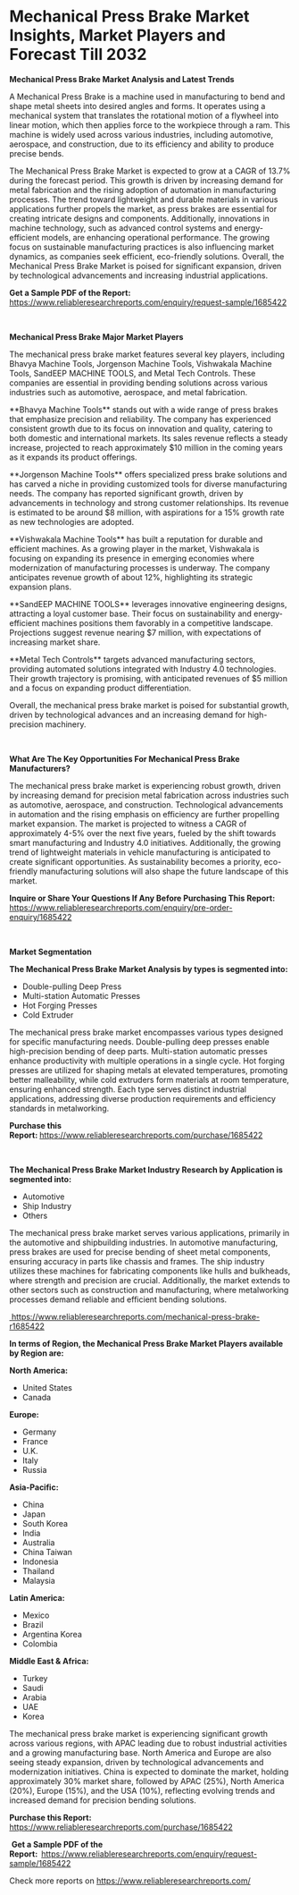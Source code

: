 <p><h1>Mechanical Press Brake Market Insights, Market Players and Forecast Till 2032</h1></p><p><strong>Mechanical Press Brake Market Analysis and Latest Trends</strong></p>
<p><p>A Mechanical Press Brake is a machine used in manufacturing to bend and shape metal sheets into desired angles and forms. It operates using a mechanical system that translates the rotational motion of a flywheel into linear motion, which then applies force to the workpiece through a ram. This machine is widely used across various industries, including automotive, aerospace, and construction, due to its efficiency and ability to produce precise bends.</p><p>The Mechanical Press Brake Market is expected to grow at a CAGR of 13.7% during the forecast period. This growth is driven by increasing demand for metal fabrication and the rising adoption of automation in manufacturing processes. The trend toward lightweight and durable materials in various applications further propels the market, as press brakes are essential for creating intricate designs and components. Additionally, innovations in machine technology, such as advanced control systems and energy-efficient models, are enhancing operational performance. The growing focus on sustainable manufacturing practices is also influencing market dynamics, as companies seek efficient, eco-friendly solutions. Overall, the Mechanical Press Brake Market is poised for significant expansion, driven by technological advancements and increasing industrial applications.</p></p>
<p><strong>Get a Sample PDF of the Report:&nbsp;</strong> <a href="https://www.reliableresearchreports.com/enquiry/request-sample/1685422?utm_campaign=1674&utm_medium=2&utm_source=Github&utm_content=ia&utm_term=19022025&utm_id=mechanical-press-brake">https://www.reliableresearchreports.com/enquiry/request-sample/1685422</a></p>
<p>&nbsp;</p>
<p><strong>Mechanical Press Brake Major Market Players</strong></p>
<p><p>The mechanical press brake market features several key players, including Bhavya Machine Tools, Jorgenson Machine Tools, Vishwakala Machine Tools, SandEEP MACHINE TOOLS, and Metal Tech Controls. These companies are essential in providing bending solutions across various industries such as automotive, aerospace, and metal fabrication.</p><p>**Bhavya Machine Tools** stands out with a wide range of press brakes that emphasize precision and reliability. The company has experienced consistent growth due to its focus on innovation and quality, catering to both domestic and international markets. Its sales revenue reflects a steady increase, projected to reach approximately $10 million in the coming years as it expands its product offerings.</p><p>**Jorgenson Machine Tools** offers specialized press brake solutions and has carved a niche in providing customized tools for diverse manufacturing needs. The company has reported significant growth, driven by advancements in technology and strong customer relationships. Its revenue is estimated to be around $8 million, with aspirations for a 15% growth rate as new technologies are adopted.</p><p>**Vishwakala Machine Tools** has built a reputation for durable and efficient machines. As a growing player in the market, Vishwakala is focusing on expanding its presence in emerging economies where modernization of manufacturing processes is underway. The company anticipates revenue growth of about 12%, highlighting its strategic expansion plans.</p><p>**SandEEP MACHINE TOOLS** leverages innovative engineering designs, attracting a loyal customer base. Their focus on sustainability and energy-efficient machines positions them favorably in a competitive landscape. Projections suggest revenue nearing $7 million, with expectations of increasing market share.</p><p>**Metal Tech Controls** targets advanced manufacturing sectors, providing automated solutions integrated with Industry 4.0 technologies. Their growth trajectory is promising, with anticipated revenues of $5 million and a focus on expanding product differentiation.</p><p>Overall, the mechanical press brake market is poised for substantial growth, driven by technological advances and an increasing demand for high-precision machinery.</p></p>
<p>&nbsp;</p>
<p><strong>What Are The Key Opportunities For Mechanical Press Brake Manufacturers?</strong></p>
<p><p>The mechanical press brake market is experiencing robust growth, driven by increasing demand for precision metal fabrication across industries such as automotive, aerospace, and construction. Technological advancements in automation and the rising emphasis on efficiency are further propelling market expansion. The market is projected to witness a CAGR of approximately 4-5% over the next five years, fueled by the shift towards smart manufacturing and Industry 4.0 initiatives. Additionally, the growing trend of lightweight materials in vehicle manufacturing is anticipated to create significant opportunities. As sustainability becomes a priority, eco-friendly manufacturing solutions will also shape the future landscape of this market.</p></p>
<p><strong>Inquire or Share Your Questions If Any Before Purchasing This Report:</strong> <a href="https://www.reliableresearchreports.com/enquiry/pre-order-enquiry/1685422?utm_campaign=1674&utm_medium=2&utm_source=Github&utm_content=ia&utm_term=19022025&utm_id=mechanical-press-brake">https://www.reliableresearchreports.com/enquiry/pre-order-enquiry/1685422</a></p>
<p>&nbsp;</p>
<p><strong>Market Segmentation</strong></p>
<p><strong>The Mechanical Press Brake Market Analysis by types is segmented into:</strong></p>
<p><ul><li>Double-pulling Deep Press</li><li>Multi-station Automatic Presses</li><li>Hot Forging Presses</li><li>Cold Extruder</li></ul></p>
<p><p>The mechanical press brake market encompasses various types designed for specific manufacturing needs. Double-pulling deep presses enable high-precision bending of deep parts. Multi-station automatic presses enhance productivity with multiple operations in a single cycle. Hot forging presses are utilized for shaping metals at elevated temperatures, promoting better malleability, while cold extruders form materials at room temperature, ensuring enhanced strength. Each type serves distinct industrial applications, addressing diverse production requirements and efficiency standards in metalworking.</p></p>
<p><strong>Purchase this Report:&nbsp;</strong><a href="https://www.reliableresearchreports.com/purchase/1685422?utm_campaign=1674&utm_medium=2&utm_source=Github&utm_content=ia&utm_term=19022025&utm_id=mechanical-press-brake">https://www.reliableresearchreports.com/purchase/1685422</a></p>
<p>&nbsp;</p>
<p><strong>The Mechanical Press Brake Market Industry Research by Application is segmented into:</strong></p>
<p><ul><li>Automotive</li><li>Ship Industry</li><li>Others</li></ul></p>
<p><p>The mechanical press brake market serves various applications, primarily in the automotive and shipbuilding industries. In automotive manufacturing, press brakes are used for precise bending of sheet metal components, ensuring accuracy in parts like chassis and frames. The ship industry utilizes these machines for fabricating components like hulls and bulkheads, where strength and precision are crucial. Additionally, the market extends to other sectors such as construction and manufacturing, where metalworking processes demand reliable and efficient bending solutions.</p></p>
<p><a href="https://www.reliableresearchreports.com/mechanical-press-brake-r1685422?utm_campaign=1674&utm_medium=2&utm_source=Github&utm_content=ia&utm_term=19022025&utm_id=mechanical-press-brake">&nbsp;https://www.reliableresearchreports.com/mechanical-press-brake-r1685422</a></p>
<p><strong>In terms of Region, the Mechanical Press Brake Market Players available by Region are:</strong></p>
<p>
    <p> <strong> North America: </strong>
        <ul>
            <li>United States</li>
            <li>Canada</li>
        </ul>
        </p> 
    <p> <strong> Europe: </strong>
        <ul>
            <li>Germany</li>
            <li>France</li>
            <li>U.K.</li>
            <li>Italy</li>
            <li>Russia</li>
        </ul>
        </p> 
    <p> <strong> Asia-Pacific: </strong>
        <ul>
            <li>China</li>
            <li>Japan</li>
            <li>South Korea</li>
            <li>India</li>
            <li>Australia</li>
            <li>China Taiwan</li>
            <li>Indonesia</li>
            <li>Thailand</li>
            <li>Malaysia</li>
        </ul>
        </p> 
    <p> <strong> Latin America: </strong>
        <ul>
            <li>Mexico</li>
            <li>Brazil</li>
            <li>Argentina Korea</li>
            <li>Colombia</li>
        </ul>
        </p> 
    <p> <strong> Middle East & Africa: </strong>
        <ul>
            <li>Turkey</li>
            <li>Saudi</li>
            <li>Arabia</li>
            <li>UAE</li>
            <li>Korea</li>
        </ul>
    </p>
    </p>
<p><p>The mechanical press brake market is experiencing significant growth across various regions, with APAC leading due to robust industrial activities and a growing manufacturing base. North America and Europe are also seeing steady expansion, driven by technological advancements and modernization initiatives. China is expected to dominate the market, holding approximately 30% market share, followed by APAC (25%), North America (20%), Europe (15%), and the USA (10%), reflecting evolving trends and increased demand for precision bending solutions.</p></p>
<p><strong>Purchase this Report: </strong><a href="https://www.reliableresearchreports.com/purchase/1685422?utm_campaign=1674&utm_medium=2&utm_source=Github&utm_content=ia&utm_term=19022025&utm_id=mechanical-press-brake">https://www.reliableresearchreports.com/purchase/1685422</a></p>
<p>&nbsp;<strong>Get a Sample PDF of the Report:&nbsp;&nbsp;</strong><a href="https://www.reliableresearchreports.com/enquiry/request-sample/1685422?utm_campaign=1674&utm_medium=2&utm_source=Github&utm_content=ia&utm_term=19022025&utm_id=mechanical-press-brake">https://www.reliableresearchreports.com/enquiry/request-sample/1685422</a></p>
<p><strong></strong></p>
<p>Check more reports on <a href="https://www.reliableresearchreports.com/?utm_campaign=1674&utm_medium=2&utm_source=Github&utm_content=ia&utm_term=19022025&utm_id=mechanical-press-brake">https://www.reliableresearchreports.com/</a></p>